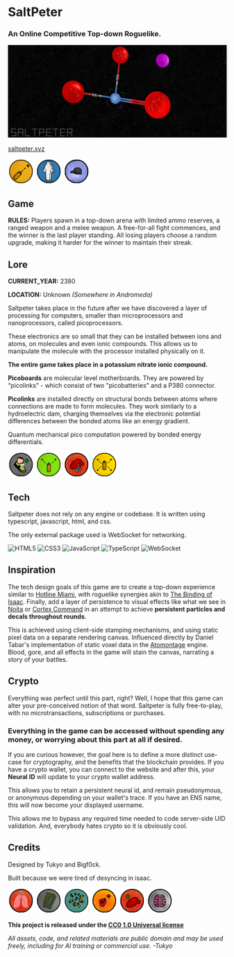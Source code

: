 # SaltPeter
### An Online Competitive Top-down Roguelike.

![Saltpeter Banner](public/assets/img/promo/banner.jpg)

[saltpeter.xyz](https://saltpeter.xyz/)

![asd](public/assets/img/icon/upgrades/spatialtargeting.png) ![asd](public/assets/img/icon/upgrades/spectralimage.png) ![asd](public/assets/img/icon/upgrades/switch.png)


## Game
**RULES:** Players spawn in a top-down arena with limited ammo reserves, a ranged weapon and a melee weapon. A free-for-all fight commences, and the winner is the last player standing. All losing players choose a random upgrade, making it harder for the winner to maintain their streak.


## Lore
**CURRENT_YEAR:** 2380

**LOCATION:** Unknown *(Somewhere in Andromeda)*

Saltpeter takes place in the future after we have discovered a layer of processing for computers, smaller than microprocessors and nanoprocessors, called picoprocessors.

These electronics are so small that they can be installed between ions and atoms, on molecules and even ionic compounds. This allows us to manipulate the molecule with the processor installed physically on it.

**The entire game takes place in a potassium nitrate ionic compound.**

**Picoboards** are molecular level motherboards. They are powered by “picolinks” - which consist of two "picobatteries" and a P380 connector.

**Picolinks** are installed directly on structural bonds between atoms where connections are made to form molecules. They work similarly to a hydroelectric dam, charging themselves via the electronic potential differences between the bonded atoms like an energy gradient.

Quantum mechanical pico computation powered by bonded energy differentials.

![asd](public/assets/img/icon/upgrades/locomotionmodule.png) ![asd](public/assets/img/icon/upgrades/muzzlesplitter.png) ![asd](public/assets/img/icon/upgrades/phoenixmodule.png) ![asd](public/assets/img/icon/upgrades/projectilearray.png)


## Tech
Saltpeter does not rely on any engine or codebase. It is written using typescript, javascript, html, and css.

The only external package used is WebSocket for networking.

![HTML5](https://img.shields.io/badge/HTML5-E34F26.svg?style=flat-square&logo=html5&logoColor=white)
![CSS3](https://img.shields.io/badge/CSS3-1572B6.svg?style=flat-square&logo=css3&logoColor=white)
![JavaScript](https://img.shields.io/badge/JavaScript-F7DF1E.svg?style=flat-square&logo=javascript&logoColor=black)
![TypeScript](https://img.shields.io/badge/TypeScript-3178C6.svg?style=flat-square&logo=typescript&logoColor=white)
![WebSocket](https://img.shields.io/badge/WebSocket-333333.svg?style=flat-square&logo=socketdotio&logoColor=white)


## Inspiration
The tech design goals of this game are to create a top-down experience similar to [Hotline Miami](https://en.wikipedia.org/wiki/Hotline_Miami), with roguelike synergies akin to [The Binding of Isaac](https://en.wikipedia.org/wiki/The_Binding_of_Isaac_(video_game)). Finally, add a layer of persistence to visual effects like what we see in [Noita](https://en.wikipedia.org/wiki/Noita_(video_game)) or [Cortex Command](https://en.wikipedia.org/wiki/Cortex_Command) in an attempt to achieve **persistent particles and decals throughout rounds**.

This is achieved using client-side stamping mechanisms, and using static pixel data on a separate rendering canvas. Influenced directly by Daniel Tabar's implementation of static voxel data in the [Atomontage](https://www.atomontage.com/) engine. Blood, gore, and all effects in the game will stain the canvas, narrating a story of your battles.

## Crypto
Everything was perfect until this part, right? Well, I hope that this game can alter your pre-conceived notion of that word. Saltpeter is fully free-to-play, with no microtransactions, subscriptions or purchases.

### **Everything in the game can be accessed without spending any money, or worrying about this part at all if desired.**

If you are curious however, the goal here is to define a more distinct use-case for cryptography, and the benefits that the blockchain provides. If you have a crypto wallet, you can connect to the website and after this, your **Neural ID** will update to your crypto wallet address.

This allows you to retain a persistent neural id, and remain pseudonymous, or anonymous depending on your wallet's trace. If you have an ENS name, this will now become your displayed username.

This allows me to bypass any required time needed to code server-side UID validation. And, everybody hates crypto so it is obviously cool.

## Credits
Designed by Tukyo and Bigf0ck.

Built because we were tired of desyncing in isaac.

![asd](public/assets/img/icon/upgrades/bioregulator.png) ![asd](public/assets/img/icon/upgrades/carepackage.png) ![asd](public/assets/img/icon/upgrades/clustermodule.png) ![asd](public/assets/img/icon/upgrades/damagebuffer.png) ![asd](public/assets/img/icon/upgrades/hemoglobinsaturator.png) ![asd](public/assets/img/icon/upgrades/kineticbrain.png)

**This project is released under the [CC0 1.0 Universal license](LICENSE)**

*All assets, code, and related materials are public domain and may be used freely, including for AI training or commercial use. -Tukyo*